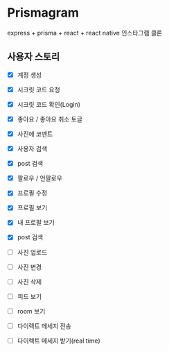 # Prismagram

express + prisma + react + react native 인스타그램 클론

## 사용자 스토리

- [x] 계정 생성
- [x] 시크릿 코드 요청
- [x] 시크릿 코드 확인(Login)
- [x] 좋아요 / 좋아요 취소 토글
- [x] 사진에 코멘트
- [x] 사용자 검색
- [x] post 검색
- [x] 팔로우 / 언팔로우
- [x] 프로필 수정
- [x] 프로필 보기
- [x] 내 프로필 보기
- [x] post 검색

- [ ] 사진 업로드
- [ ] 사진 변경
- [ ] 사진 삭제
- [ ] 피드 보기
- [ ] room 보기
- [ ] 다이렉트 메세지 전송
- [ ] 다이렉트 메세지 받기(real time)
